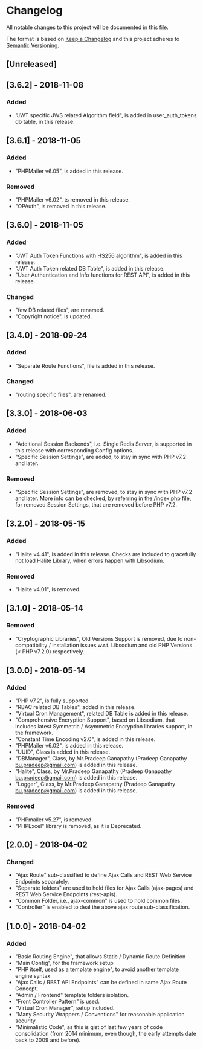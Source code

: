 # Changelog
All notable changes to this project will be documented in this file.

The format is based on [Keep a Changelog](http://keepachangelog.com/en/1.0.0/)
and this project adheres to [Semantic Versioning](http://semver.org/spec/v2.0.0.html).

## [Unreleased]

## [3.6.2] - 2018-11-08
### Added
- "JWT specific JWS related Algorithm field", is added in user_auth_tokens db table, in this release.


## [3.6.1] - 2018-11-05
### Added
- "PHPMailer v6.05", is added in this release.
### Removed
- "PHPMailer v6.02", ts removed in this release.
- "OPAuth", is removed in this release.


## [3.6.0] - 2018-11-05
### Added
- "JWT Auth Token Functions with HS256 algorithm", is added in this release.
- "JWT Auth Token related DB Table", is added in this release.
- "User Authentication and Info functions for REST API", is added in this release.
### Changed
- "few DB related files", are renamed.
- "Copyright notice", is updated.


## [3.4.0] - 2018-09-24
### Added
- "Separate Route Functions", file is added in this release.

### Changed
- "routing specific files", are renamed.


## [3.3.0] - 2018-06-03
### Added
- "Additional Session Backends", i.e. Single Redis Server, is supported in this release with corresponding Config options.
- "Specific Session Settings", are added, to stay in sync with PHP v7.2 and later.

### Removed
- "Specific Session Settings", are removed, to stay in sync with PHP v7.2 and later. More info can be checked, by referring in the /index.php file, for removed Session Settings, that are removed before PHP v7.2.


## [3.2.0] - 2018-05-15
### Added
- "Halite v4.41", is added in this release. Checks are included to gracefully not load Halite Library, when errors happen with Libsodium.


### Removed
- "Halite v4.01", is removed.


## [3.1.0] - 2018-05-14
### Removed
- "Cryptographic Libraries", Old Versions Support is removed, due to non-compatibility / installation issues w.r.t. Libsodium and old PHP Versions (< PHP v7.2.0) respectively.


## [3.0.0] - 2018-05-14
### Added
- "PHP v7.2", is fully supported.
- "RBAC related DB Tables", added in this release.
- "Virtual Cron Management", related DB Table is added in this release.
- "Comprehensive Encryption Support", based on Libsodium, that includes latest Symmetric / Asymmetric Encryption libraries support, in the framework.
- "Constant Time Encoding v2.0", is added in this release.
- "PHPMailer v6.02", is added in this release.
- "UUID", Class is added in this release.
- "DBManager", Class, by Mr.Pradeep Ganapathy (Pradeep Ganapathy <bu.pradeep@gmail.com>) is added in this release.
- "Halite", Class, by Mr.Pradeep Ganapathy (Pradeep Ganapathy <bu.pradeep@gmail.com>) is added in this release.
- "Logger", Class, by Mr.Pradeep Ganapathy (Pradeep Ganapathy <bu.pradeep@gmail.com>) is added in this release.


### Removed
- "PHPmailer v5.27", is removed.
- "PHPExcel" library is removed, as it is Deprecated.


## [2.0.0] - 2018-04-02
### Changed
- "Ajax Route" sub-classified to define Ajax Calls and REST Web Service Endpoints separately.
- "Separate folders" are used to hold files for Ajax Calls (ajax-pages) and REST Web Service Endpoints (rest-apis).
- "Common Folder, i.e., ajax-common" is used to hold common files.
- "Controller" is enabled to deal the above ajax route sub-classification.


## [1.0.0] - 2018-04-02
### Added
- "Basic Routing Engine", that allows Static / Dynamic Route Definition
- "Main Config", for the framework setup
- "PHP itself, used as a template engine", to avoid another template engine syntax
- "Ajax Calls / REST API Endpoints" can be defined in same Ajax Route Concept.
- "Admin / Frontend" template folders isolation.
- "Front Controller Pattern" is used.
- "Virtual Cron Manager", setup included.
- "Many Security Wrappers / Conventions" for reasonable application security.
- "Minimalistic Code", as this is gist of last few years of code consolidation (from 2014 minimum, even though, the early attempts date back to 2009 and before).
